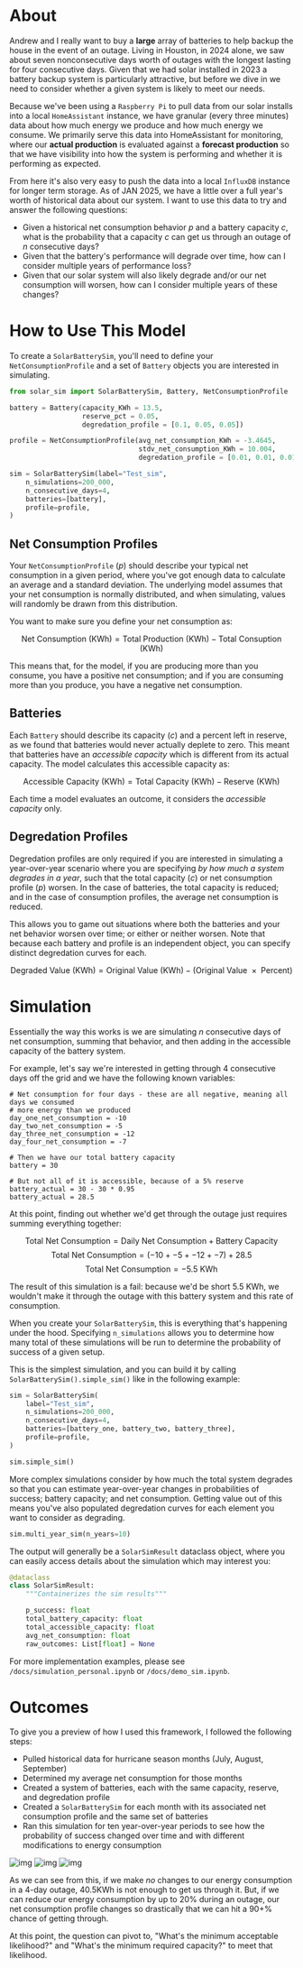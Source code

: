 # About

Andrew and I really want to buy a **large** array of batteries to help backup the house
in the event of an outage. Living in Houston, in 2024 alone, we saw about seven nonconsecutive
days worth of outages with the longest lasting for four consecutive days. Given that
we had solar installed in 2023 a battery backup system is particularly attractive, but
before we dive in we need to consider whether a given system is likely to meet our needs. 

Because we've been using a `Raspberry Pi` to pull data from our solar installs into a local
`HomeAssistant` instance, we have granular (every three minutes) data about how much energy
we produce and how much energy we consume. We primarily serve this data into HomeAssistant for
monitoring, where our **actual production** is evaluated against a **forecast production**
so that we have visibility into how the system is performing and whether it is performing as
expected.

From here it's also very easy to push the data into a local `InfluxDB` instance for
longer term storage. As of JAN 2025, we have a little over a full year's worth of historical
data about our system. I want to use this data to try and answer the following questions:

* Given a historical net consumption behavior *p* and a battery capacity *c*, what is the 
probability that a capacity *c* can get us through an outage of *n* consecutive days?
* Given that the battery's performance will degrade over time, how can I consider multiple
years of performance loss?
* Given that our solar system will also likely degrade and/or our net consumption will
worsen, how can I consider multiple years of these changes?

# How to Use This Model

To create a `SolarBatterySim`, you'll need to define your `NetConsumptionProfile` and
a set of `Battery` objects you are interested in simulating.

```python
from solar_sim import SolarBatterySim, Battery, NetConsumptionProfile

battery = Battery(capacity_KWh = 13.5,
                  reserve_pct = 0.05,
                  degredation_profile = [0.1, 0.05, 0.05])

profile = NetConsumptionProfile(avg_net_consumption_KWh = -3.4645,
                                stdv_net_consumption_KWh = 10.004,
                                degredation_profile = [0.01, 0.01, 0.01, 0.01, 0.01])

sim = SolarBatterySim(label="Test_sim",
    n_simulations=200_000,
    n_consecutive_days=4,
    batteries=[battery],
    profile=profile,
)
```
## Net Consumption Profiles
Your `NetConsumptionProfile` (*p*) should describe your typical net consumption in a given
period, where you've got enough data to calculate an average and a standard deviation.
The underlying model assumes that your net consumption is normally distributed, and when
simulating, values will randomly be drawn from this distribution.

You want to make sure you define your net consumption as:

$$\text{Net Consumption (KWh)} = \text{Total Production (KWh)} - \text{Total Consuption (KWh)}$$

This means that, for the model, if you are producing more than you consume, you have a 
positive net consumption; and if you are consuming more than you produce, you have a negative
net consumption.

## Batteries
Each `Battery` should describe its capacity (*c*) and a percent left in reserve, as
we found that batteries would never actually deplete to zero. This meant that batteries
have an *accessible capacity* which is different from its actual capacity. The model
calculates this accessible capacity as:

$$\text{Accessible Capacity (KWh)} = \text{Total Capacity (KWh)} - \text{Reserve (KWh)}$$

Each time a model evaluates an outcome, it considers the *accessible capacity* only.

## Degredation Profiles
Degredation profiles are only required if you are interested in simulating a year-over-year
scenario where you are specifying *by how much a system degrades in a year*,
such that the total capacity (*c*) or net consumption profile (*p*) worsen. In the case
of batteries, the total capacity is reduced; and in the case of consumption profiles, the
average net consumption is reduced.

This allows you to game out situations where both the batteries and your net behavior worsen
over time; or either or neither worsen. Note that because each battery and profile is
an independent object, you can specify distinct degredation curves for each.

$$\text{Degraded Value (KWh)} = \text{Original Value (KWh)} - (\text{Original Value }\times \text{ Percent})$$

# Simulation

Essentially the way this works is we are simulating *n* consecutive days of net consumption,
summing that behavior, and then adding in the accessible capacity of the battery system.

For example, let's say we're interested in getting through 4 consecutive days off the grid
and we have the following known variables:

```
# Net consumption for four days - these are all negative, meaning all days we consumed
# more energy than we produced
day_one_net_consumption = -10
day_two_net_consumption = -5
day_three_net_consumption = -12
day_four_net_consumption = -7

# Then we have our total battery capacity
battery = 30

# But not all of it is accessible, because of a 5% reserve
battery_actual = 30 - 30 * 0.95
battery_actual = 28.5
```
At this point, finding out whether we'd get through the outage just requires summing
everything together:

$$ \text{Total Net Consumption} = \text{Daily Net Consumption} + \text{Battery Capacity}$$
$$ \text{Total Net Consumption} = (-10+-5+-12+-7) + 28.5$$
$$ \text{Total Net Consumption} = -5.5\text{ KWh}$$

The result of this simulation is a fail:  because we'd be short 5.5 KWh, we wouldn't make
it through the outage with this battery system and this rate of consumption.

When you create your `SolarBatterySim`, this is everything that's happening under the hood.
Specifying `n_simulations` allows you to determine how many total of these simulations will
be run to determine the probability of success of a given setup.

This is the simplest simulation, and you can build it by calling `SolarBatterySim().simple_sim()`
like in the following example:

```python
sim = SolarBatterySim(
    label="Test_sim",
    n_simulations=200_000,
    n_consecutive_days=4,
    batteries=[battery_one, battery_two, battery_three],
    profile=profile,
)

sim.simple_sim()
```

More complex simulations consider by how much the total system degrades so that you can
estimate year-over-year changes in probabilities of success; battery capacity; and net consumption.
Getting value out of this means you've also populated degredation curves for each element
you want to consider as degrading.

```python
sim.multi_year_sim(n_years=10)
```

The output will generally be a `SolarSimResult` dataclass object, where you can easily
access details about the simulation which may interest you:

```python
@dataclass
class SolarSimResult:
    """Containerizes the sim results"""

    p_success: float
    total_battery_capacity: float
    total_accessible_capacity: float
    avg_net_consumption: float
    raw_outcomes: List[float] = None
```

For more implementation examples, please see `/docs/simulation_personal.ipynb` or `/docs/demo_sim.ipynb`.

# Outcomes
To give you a preview of how I used this framework, I followed the following steps:

* Pulled historical data for hurricane season months (July, August, September)
* Determined my average net consumption for those months
* Created a system of batteries, each with the same capacity, reserve, and degredation profile
* Created a `SolarBatterySim` for each month with its associated net consumption profile and
the same set of batteries
* Ran this simulation for ten year-over-year periods to see how the probability of success
changed over time and with different modifications to energy consumption

![img](/docs/p_success_no_change.png)
![img](/docs/p_success_10.png)
![img](/docs/p_success_20.png)

As we can see from this, if we make *no* changes to our energy consumption in a 4-day outage,
40.5KWh is not enough to get us through it. But, if we can reduce our energy consumption
by up to 20% during an outage, our net consumption profile changes so drastically that
we can hit a 90+% chance of getting through.

At this point, the question can pivot to, "What's the minimum acceptable likelihood?" and
"What's the minimum required capacity?" to meet that likelihood.